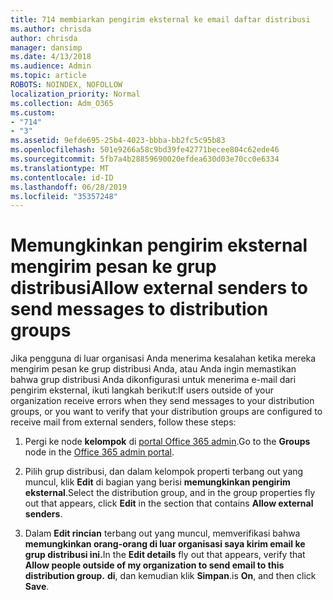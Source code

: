 ```yaml
---
title: 714 membiarkan pengirim eksternal ke email daftar distribusi
ms.author: chrisda
author: chrisda
manager: dansimp
ms.date: 4/13/2018
ms.audience: Admin
ms.topic: article
ROBOTS: NOINDEX, NOFOLLOW
localization_priority: Normal
ms.collection: Adm_O365
ms.custom:
- "714"
- "3"
ms.assetid: 9efde695-25b4-4023-bbba-bb2fc5c95b83
ms.openlocfilehash: 501e9266a58c9bd39fe42771becee804c62ede46
ms.sourcegitcommit: 5fb7a4b28859690020efdea630d03e70cc0e6334
ms.translationtype: MT
ms.contentlocale: id-ID
ms.lasthandoff: 06/28/2019
ms.locfileid: "35357248"
---
```

# <a name="allow-external-senders-to-send-messages-to-distribution-groups"></a><span data-ttu-id="4c9f1-102">Memungkinkan pengirim eksternal mengirim pesan ke grup distribusi</span><span class="sxs-lookup"><span data-stu-id="4c9f1-102">Allow external senders to send messages to distribution groups</span></span>

<span data-ttu-id="4c9f1-103">Jika pengguna di luar organisasi Anda menerima kesalahan ketika mereka mengirim pesan ke grup distribusi Anda, atau Anda ingin memastikan bahwa grup distribusi Anda dikonfigurasi untuk menerima e-mail dari pengirim eksternal, ikuti langkah berikut:</span><span class="sxs-lookup"><span data-stu-id="4c9f1-103">If users outside of your organization receive errors when they send messages to your distribution groups, or you want to verify that your distribution groups are configured to receive mail from external senders, follow these steps:</span></span>

1. <span data-ttu-id="4c9f1-104">Pergi ke node **kelompok** di [portal Office 365 admin](https://portal.office.com/adminportal/home#/groups).</span><span class="sxs-lookup"><span data-stu-id="4c9f1-104">Go to the **Groups** node in the [Office 365 admin portal](https://portal.office.com/adminportal/home#/groups).</span></span>

2. <span data-ttu-id="4c9f1-105">Pilih grup distribusi, dan dalam kelompok properti terbang out yang muncul, klik **Edit** di bagian yang berisi **memungkinkan pengirim eksternal**.</span><span class="sxs-lookup"><span data-stu-id="4c9f1-105">Select the distribution group, and in the group properties fly out that appears, click **Edit** in the section that contains **Allow external senders**.</span></span>

3. <span data-ttu-id="4c9f1-106">Dalam **Edit rincian** terbang out yang muncul, memverifikasi bahwa **memungkinkan orang-orang di luar organisasi saya kirim email ke grup distribusi ini.**</span><span class="sxs-lookup"><span data-stu-id="4c9f1-106">In the **Edit details** fly out that appears, verify that **Allow people outside of my organization to send email to this distribution group.**</span></span> <span data-ttu-id="4c9f1-107">**di**, dan kemudian klik **Simpan**.</span><span class="sxs-lookup"><span data-stu-id="4c9f1-107">is **On**, and then click **Save**.</span></span>
